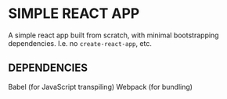 # SIMPLE REACT APP

A simple react app built from scratch, with minimal bootstrapping dependencies.
I.e. no `create-react-app`, etc.

## DEPENDENCIES
Babel (for JavaScript transpiling)
Webpack (for bundling)
